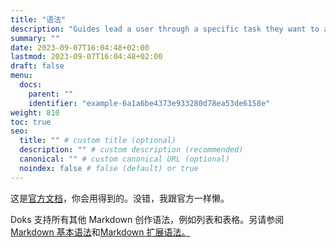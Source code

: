 ```yaml
---
title: "语法"
description: "Guides lead a user through a specific task they want to accomplish, often with a sequence of steps."
summary: ""
date: 2023-09-07T16:04:48+02:00
lastmod: 2023-09-07T16:04:48+02:00
draft: false
menu:
  docs:
    parent: ""
    identifier: "example-6a1a6be4373e933280d78ea53de6158e"
weight: 810
toc: true
seo:
  title: "" # custom title (optional)
  description: "" # custom description (recommended)
  canonical: "" # custom canonical URL (optional)
  noindex: false # false (default) or true
---
```


这是[官方文档](https://getdoks.org/)，你会用得到的。没错，我跟官方一样懒。

Doks 支持所有其他 Markdown 创作语法，例如列表和表格。另请参阅[Markdown 基本语法](https://getdoks.org/docs/reference/markdown-basic-syntax/)和[Markdown 扩展语法。](https://getdoks.org/docs/reference/markdown-extended-syntax/)
